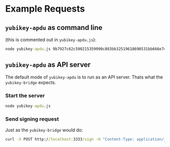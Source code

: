 # Example Requests

## `yubikey-apdu` as command line

(this is commented out in `yubikey-apdu.js`):

```cmd
node yubikey-apdu.js 9b7927c62c590215359990c883bb32519618690531bb666e74d4dcd600d1fdb2433d047eecd0abbf7fd39b1fd67177c0a0a840ad891e5fec307ccaeed90315d2 123456
```

## `yubikey-apdu` as API server

The default mode of `yubikey-apdu` is to run as an API server. Thats what the `yubikey-bridge` expects.

### Start the server

```cmd
node yubikey-apdu.js
```

### Send signing request

Just as the `yubikey-bridge` would do:

```cmd
curl -X POST http://localhost:3333/sign -H "Content-Type: application/json" -d @apdu-payload.json
```

